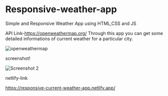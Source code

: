 # Responsive-weather-app

Simple and Responsive Weather App using HTML,CSS and JS

API Link-https://openweathermap.org/
          Through this app you can get some detailed informations of current weather for a particular city.
         
![openweathermap](https://user-images.githubusercontent.com/109681228/180040190-482d974f-5d47-4679-983b-cde0545df3bf.png)

screenshot!


![Screenshot  2](https://user-images.githubusercontent.com/109681228/180640226-29e35b69-4fc5-4b15-b930-9b83edb4a619.png)


netlify-link

https://responsive-current-weather-app.netlify.app/
